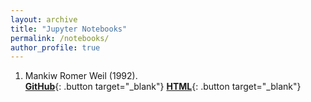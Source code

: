 ```yaml
---
layout: archive
title: "Jupyter Notebooks"
permalink: /notebooks/
author_profile: true
---
```


1. Mankiw Romer Weil (1992).    <span style="display: inline-block;">
  [**GitHub**](https://github.com/milindv26/MRW1992){: .button target="_blank"}
  [**HTML**](https://macropy.com/files/mrw1992.html){: .button target="_blank"}
</span>

<style>
  .button {
    background-color: #FFFFFF;
    border: 2px solid #000000;
    color: black;
    padding: 1px 18px;
    text-align: center;
    text-decoration: none;
    display: inline-block;
    font-size: 16px;
    margin: 4px 2px;
    cursor: pointer;
    border-radius: 3px;
    transition: background-color 0.3s;
  }

  .button:hover {
    background-color: #1AA7EC;
    text-decoration: none; /* Remove underline on hover */
  }
</style>

